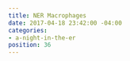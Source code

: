 ```yaml
---
title: NER Macrophages
date: 2017-04-18 23:42:00 -04:00
categories:
- a-night-in-the-er
position: 36
---
```


